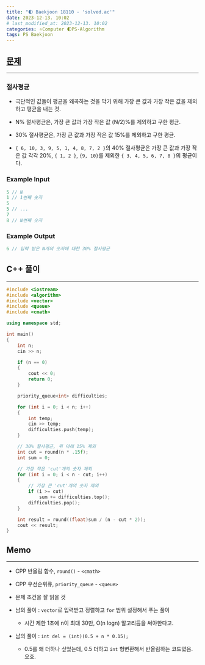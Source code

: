 ```yaml
---
title: "🌓 Baekjoon 18110 - 'solved.ac'"
date: 2023-12-13. 10:02
# last_modified_at: 2023-12-13. 10:02
categories: ⭐Computer 🌓PS-Algorithm
tags: PS Baekjoon
---
```


## [문제](https://www.acmicpc.net/problem/18110)

---

### 절사평균

- 극단적인 값들이 평균을 왜곡하는 것을 막기 위해 가장 큰 값과 가장 작은 값을 제외하고 평균을 내는 것.  

- N% 절사평균은, 가장 큰 값과 가장 작은 값 (N/2)%를 제외하고 구한 평균.  
- 30% 절사평균은, 가장 큰 값과 가장 작은 값 15%를 제외하고 구한 평균.  
- `{ 6, 10, 3, 9, 5, 1, 4, 8, 7, 2 }`의 40% 절사평균은 가장 큰 값과 가장 작은 값 각각 20%, `{ 1, 2 }`, `{9, 10}`를 제외한 `{ 3, 4, 5, 6, 7, 8 }`의 평균이다.  

### Example Input

```cpp
5 // N
1 // 1번째 숫자
5
5 // ...
7
8 // N번째 숫자
```

### Example Output

```cpp
6 // 입력 받은 N개의 숫자에 대한 30% 절사평균
```

## C++ 풀이

---

```cpp
#include <iostream>
#include <algorithm>
#include <vector>
#include <queue>
#include <cmath>

using namespace std;

int main()
{
	int n;
	cin >> n;

	if (n == 0)
	{
		cout << 0;
		return 0;
	}

	priority_queue<int> difficulties;

	for (int i = 0; i < n; i++)
	{
		int temp;
		cin >> temp;
		difficulties.push(temp);
	}

	// 30% 절사평균, 위 아래 15% 제외
	int cut = round(n * .15f);
	int sum = 0;

	// 가장 작은 'cut'개의 숫자 제외
	for (int i = 0; i < n - cut; i++)
	{
		// 가장 큰 'cut'개의 숫자 제외
		if (i >= cut)
			sum += difficulties.top();
		difficulties.pop();
	}

	int result = round((float)sum / (n - cut * 2));
	cout << result;
}
```

## Memo

---

- CPP 반올림 함수, `round()` - `<cmath>`
- CPP 우선순위큐, `priority_queue` - `<queue>`

- 문제 조건을 잘 읽을 것

- 남의 풀이 : `vector`로 입력받고 정렬하고 `for` 범위 설정해서 푸는 풀이
  - 시간 제한 1초에 n이 최대 30만, O(n logn) 알고리듬을 써야한다고.

- 남의 풀이 : `int del = (int)(0.5 + n * 0.15);`
  - 0.5를 왜 더하나 싶었는데, 0.5 더하고 `int` 형변환해서 반올림하는 코드였음. 오호.
